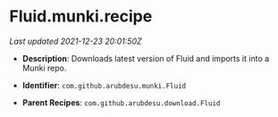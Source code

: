 # Fluid.munki.recipe

_Last updated 2021-12-23 20:01:50Z_

- **Description**: Downloads latest version of Fluid and imports it into a Munki repo.

- **Identifier**: `com.github.arubdesu.munki.Fluid`

- **Parent Recipes**: `com.github.arubdesu.download.Fluid`
